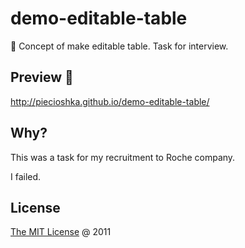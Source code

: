 # demo-editable-table

🚁 Concept of make editable table. Task for interview.

## Preview 🎉

http://piecioshka.github.io/demo-editable-table/

## Why?

This was a task for my recruitment to Roche company.

I failed.

## License

[The MIT License](http://piecioshka.mit-license.org) @ 2011
